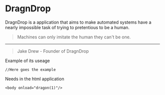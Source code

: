 DragnDrop
============

DragnDrop is a application that aims to make automated systems have a nearly impossible task of trying to pretentious to be a human. 

> Machines can only imitate the human they can't be one. 
---
> Jake Drew - Founder of DragnDrop

Example of its useage

    //Here goes the example
    

Needs in the html application

    <body onload="dragon(1)"/>
